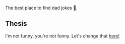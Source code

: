 The best place to find dad jokes 🤣.

## Thesis

I'm not funny, you're not funny. Let's change that [here!](dadjokes-rosy.vercel.app) 
